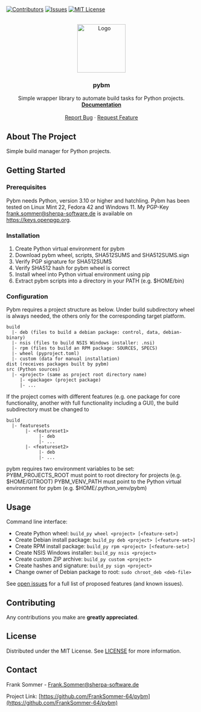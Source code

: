 [![Contributors][contributors-shield]][contributors-url]
[![Issues][issues-shield]][issues-url]
[![MIT License][license-shield]][license-url]

<br />
<div align="center">
  <a href="https://github.com/FrankSommer-64/pybm">
    <img src="images/pybm.png" alt="Logo" width="128" height="128">
  </a>

<h3 align="center">pybm</h3>
  <p align="center">
    Simple wrapper library to automate build tasks for Python projects.
    <br />
    <a href="https://github.com/FrankSommer-64/pybm"><strong>Documentation</strong></a>
    <br />
    <br />
    <a href="https://github.com/FrankSommer-64/pybm/issues">Report Bug</a>
    ·
    <a href="https://github.com/FrankSommer-64/pybm/issues">Request Feature</a>
  </p>
</div>


## About The Project

Simple build manager for Python projects.

## Getting Started

### Prerequisites

Pybm needs Python, version 3.10 or higher and hatchling.
Pybm has been tested on Linux Mint 22, Fedora 42 and Windows 11.
My PGP-Key frank.sommer@sherpa-software.de is available on https://keys.openpgp.org.


### Installation

1. Create Python virtual environment for pybm
2. Download pybm wheel, scripts, SHA512SUMS and SHA512SUMS.sign
3. Verify PGP signature for SHA512SUMS
4. Verify SHA512 hash for pybm wheel is correct
5. Install wheel into Python virtual environment using pip
6. Extract pybm scripts into a directory in your PATH (e.g. $HOME/bin)


### Configuration
Pybm requires a project structure as below. Under build subdirectory wheel is always
needed, the others only for the corresponding target platform.

    build
      |- deb (files to build a debian package: control, data, debian-binary)
      |- nsis (files to build NSIS Windows installer: .nsi)
      |- rpm (files to build an RPM package: SOURCES, SPECS)
      |- wheel (pyproject.toml)
      |- custom (data for manual installation)
    dist (receives packages built by pybm)
    src (Python sources)
      |- <project> (same as project root directory name)
         |- <package> (project package)
         |- ...

If the project comes with different features (e.g. one package for core functionality,
another with full functionality including a GUI), the build subdirectory must be changed to

    build
      |- featuresets
           |- <featureset1>
                |- deb
                |- ...
           |- <featureset2>
                |- deb
                |- ...

pybm requires two environment variables to be set:
PYBM_PROJECTS_ROOT must point to root directory for projects (e.g. $HOME/GITROOT)
PYBM_VENV_PATH must point to the Python virtual environment for pybm (e.g. $HOME/.python_venv/pybm)


## Usage

Command line interface:

- Create Python wheel: ```build_py wheel <project> [<feature-set>]```
- Create Debian install package: ```build_py deb <project> [<feature-set>]```
- Create RPM install package: ```build_py rpm <project> [<feature-set>]```
- Create NSIS Windows installer: ```build_py nsis <project>```
- Create custom ZIP archive: ```build_py custom <project>```
- Create hashes and signature: ```build_py sign <project>```
- Change owner of Debian package to root: ```sudo chroot_deb <deb-file>```

See [open issues](https://github.com/FrankSommer-64/pybm/issues) for a full list of proposed features (and known issues).


## Contributing

Any contributions you make are **greatly appreciated**.



## License

Distributed under the MIT License. See [LICENSE][license-url] for more information.



## Contact

Frank Sommer - Frank.Sommer@sherpa-software.de

Project Link: [https://github.com/FrankSommer-64/pybm](https://github.com/FrankSommer-64/pybm)

[contributors-shield]: https://img.shields.io/github/contributors/FrankSommer-64/pybm.svg?style=for-the-badge
[contributors-url]: https://github.com/FrankSommer-64/pybm/graphs/contributors
[issues-shield]: https://img.shields.io/github/issues/FrankSommer-64/pybm.svg?style=for-the-badge
[issues-url]: https://github.com/FrankSommer-64/pybm/issues
[license-shield]: https://img.shields.io/github/license/FrankSommer-64/pybm.svg?style=for-the-badge
[license-url]: https://github.com/FrankSommer-64/pybm/blob/master/LICENSE

